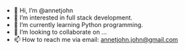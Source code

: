 - 👋 Hi, I’m @annetjohn
- 👀 I’m interested in full stack development.
- 🌱 I’m currently learning Python programming. 
- 💞️ I’m looking to collaborate on ...
- 📫 How to reach me via email: annetjohn.john@gmail.com

<!---
annetjohn/annetjohn is a ✨ special ✨ repository because its `README.md` (this file) appears on your GitHub profile.
You can click the Preview link to take a look at your changes.
--->
